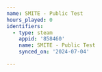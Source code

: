 ```yaml
---
name: SMITE - Public Test
hours_played: 0
identifiers:
  - type: steam
    appid: '858460'
    name: SMITE - Public Test
    synced_on: '2024-07-04'

---
```

